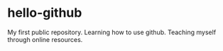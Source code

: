 # hello-github
My first public repository. Learning how to use github. Teaching myself through online resources. 

